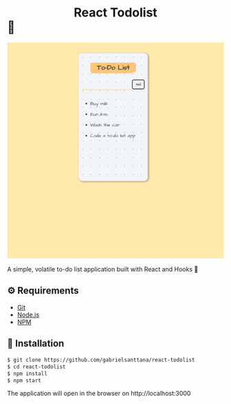 # <div align="center">React Todolist</div> 📕

<img src="./.github/main.png" />

A simple, volatile to-do list application built with React and Hooks 📕

## ⚙️ Requirements

<ul>
  <li><a href="https://git-scm.com/">Git</a></li>
  <li><a href="https://nodejs.org/en/">Node.js</a></li>
  <li><a href="https://www.npmjs.com/">NPM</a></li>
</ul>

## 🚀 Installation

```
$ git clone https://github.com/gabrielsanttana/react-todolist
$ cd react-todolist
$ npm install
$ npm start
```

The application will open in the browser on http://localhost:3000
